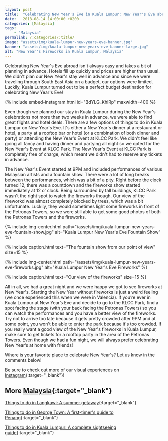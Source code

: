```yaml
---
layout: post
title:  "Celebrating New Year's Eve in Kuala Lumpur: New Year's Eve abroad on a budget"
date:   2018-08-14 14:00:00 +0200
categories: [Malaysia]
tags:
    - "Malaysia"
permalink: /:categories/:title/
image: "assets/img/kuala-lumpur-new-years-eve-banner.jpg"
banner: "assets/img/kuala-lumpur-new-years-eve-banner-large.jpg"
alt: "New Year's Fireworks in Kuala Lumpur, Malaysia"
---
```


Celebrating New Year's Eve abroad isn't always easy and takes a bit of planning in advance. Hotels fill up quickly and prices are higher than usual. We didn't plan our New Year's stay well in advance and since we were traveling through South East Asia on a budget, our options were limited. Luckily, Kuala Lumpur turned out to be a perfect budget destination for celebrating New Year's Eve! 

{% include embed-instagram.html id="BdYLG_KhiRp" maxwidth=400 %}

Even though we planned our stay in Kuala Lumpur during the New Year's celebrations not more than two weeks in advance, we were able to find great flights and hotel deals. There are a few options of things to do in Kuala Lumpur on New Year's Eve. It's either a New Year's dinner at a restaurant or hotel, a party at a rooftop bar or hotel (or a combination of both dinner and party) or attending the New Year's Event at KLCC Park. We didn't feel like going all fancy and having dinner and partying all night so we opted for the New Year's Event at KLCC Park. The New Year's Event at KLCC Park is completely free of charge, which meant we didn't had to reserve any tickets in advance. 

The New Year's Event started at 9PM and included performances of various Malaysian artists and a fountain show. There were a lot of long breaks between the performances, which was a bit of a pity. Right before the clock turned 12, there was a countdown and the fireworks show started immediately at 12 o' clock. Being surrounded by tall buildings, KLCC Park wasn't the right spot to watch the fireworks though. Our view of the fireworkd was almost completely blocked by trees, which was a bit unfortunate. Luckily, they would sometimes light some fireworks in front of the Petronas Towers, so we were still able to get some good photos of both the Petronas Towers and the fireworks. 

{% include img-center.html path="/assets/img/kuala-lumpur-new-years-eve-fountain-show.jpg" alt="Kuala Lumpur New Year's Eve Fountain Show" %}

{% include caption.html text="The fountain show from our point of view" size=15 %}

{% include img-center.html path="/assets/img/kuala-lumpur-new-years-eve-fireworks.jpg" alt="Kuala Lumpur New Year's Eve Fireworks" %}

{% include caption.html text="Our view of the fireworks" size=15 %}

All in all, we had a great night and we were happy we got to see fireworks at New Year's. Starting the New Year without fireworks is just a weird feeling (we once experienced this when we were in Valencia). If you’re ever in Kuala Lumpur at New Year’s Eve and decide to go to the KLCC Park, find a spot facing the stage (with your back facing the Petronas Towers) so you can watch the performances and you have a better view of the fireworks. Try not to arrive too late because it gets pretty crowded after 9PM and at some point, you won't be able to enter the park because it's too crowded. If you really want a good view of the New Year's fireworks in Kuala Lumpur, make sure to get tickets for a rooftop party in the area of the Petronas Towers. Even though we had a fun night, we will always prefer celebrating New Year’s at home with friends! 

Where is your favorite place to celebrate New Year's? Let us know in the comments below!

Be sure to check out more of our visual experiences on [Instagram][instagram]{:target="_blank"}!

## More [Malaysia][malaysia]{:target="_blank"}

[Things to do in Langkawi: A summer getaway][langkawi]{:target="_blank"}

[Things to do in George Town: A first-timer's guide to Penang][george town]{:target="_blank"}

[Things to do in Kuala Lumpur: A complete sightseeing guide][kuala lumpur]{:target="_blank"}

[langkawi]: https://kipamojo.world/malaysia/Things-to-do-in-Langkawi-A-summer-getaway/ 
[george town]: https://kipamojo.world/malaysia/Things-to-do-in-George-Town-A-first-timers-guide-to-Penang/ 
[kuala lumpur]: https://kipamojo.world/malaysia/Things-to-do-in-Kuala-Lumpur-A-complete-sightseeing-guide/ 
[malaysia]: https://kipamojo.world/tags.html#malaysia

[instagram]: https://instagram.com/kipamojo

